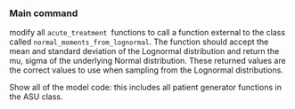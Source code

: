 ### Main command

modify all `acute_treatment `functions to call a function external to the class called `normal_moments_from_lognormal`. The function should accept the mean and standard deviation of the Lognormal distribution and return the mu, sigma of the underlying Normal distribution.  These returned values are the correct values to use when sampling from the Lognormal distributions. 

Show all of the model code: this includes all patient generator functions in the ASU class.